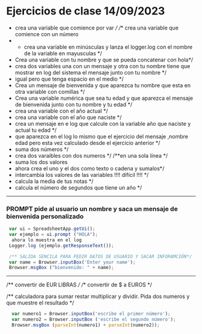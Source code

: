 # Ejercicios de clase 14/09/2023


  * crea una variable que comience por var */ /** crea una variable que comience con un número
  * * crea una variable en minúsculas y lanza el logger.log con el nombre de la variable en mayusculas */
  * Crea una variable con tu nombre y que se pueda concatenar con hola*/
  * crea dos variables una con un mensaje y otra con tu nombre tiene que mostrar en log del sistema el mensaje junto con tu nombre */
  * igual pero que tenga espacio en el medio */
  * Crea un mensaje de bienvenida y que aparezca tu nombre que esta en otra variable con comillas */
  * Crea una variable numérica que sea tu edad y que aparezca el mensaje de bienvenida junto con tu nombre y tu edad */
  * crea una variable con el año actual */
  * crea una variable con el año que naciste */
  * crea un mensaje en e log que calcule con la variable año que naciste y actual tu edad */
  * que aparezca en el log lo mismo que el ejercicio del mensaje ,nombre edad pero esta vez calculado desde el ejercicio anterior */
  * suma dos números */
  * crea dos varaibles con dos numeros */ /**en una sola línea */
  * suma los dos valores 
  * ahora crea el uno y el dos como texto o cadena  y sumalos*/
  * intercambia los valores de las variables !!!! difícil !!!! */
  * calcula la media de tus notas */
  * calcula el número de segundos que tiene un año */
---
   
 ### PROMPT pide al usuario un nombre y saca un mensaje de bienvenida personalizado

 ``` javascript
  var ui = SpreadsheetApp.getUi();
  var ejemplo = ui.prompt ("HOLA"); 
   ahora lo muestra en el log
  Logger.log (ejemplo.getResponseText());

  /** SALIDA SENCILA PARA PEDIR DATOS DE USUARIO Y SACAR INFORAMCIÓN*/
  var name = Browser.inputBox('Enter your name');
  Browser.msgBox ("bienvenido: " + name);
```

---
  
  /** convertir de EUR LIBRAS */
  /** convertir de $ a EUROS */

  /** calculadora para sumar restar multiplicar y dividir. Pida dos numeros y que muestre el resultado */

``` javascript
  var numero1 = Browser.inputBox('escribe el primer número');
  var numero2 = Browser.inputBox ('escribe el segundo número');
  Browser.msgBox (parseInt(numero1) + parseInt(numero2));
```





